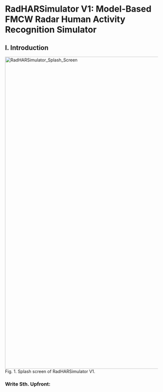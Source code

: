 # RadHARSimulator V1: Model-Based FMCW Radar Human Activity Recognition Simulator

## I. Introduction

<img width="1024" height="1024" alt="RadHARSimulator_Splash_Screen" src="https://github.com/user-attachments/assets/3eaab6ec-d5e6-4721-b7f1-c3c9d8724483" />
Fig. 1. Splash screen of RadHARSimulator V1.

### Write Sth. Upfront:

